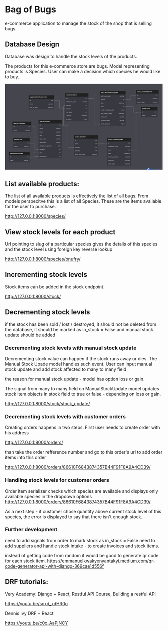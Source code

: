 
# Bag of Bugs
e-commerce application to manage the stock of the shop that is selling bugs. 


## Database Design

Database was design to handle the stock levels of the products. 

The products for this e-commerce store are bugs. Model representing products is Species. User can make a decision which species he would like to buy.

![database](docs/db_schema.png)

## List available products:

The list of all available products is effectively the list of all bugs. From models perspecitve this is a list of all Species. These are the items available for the user to purchase.

http://127.0.0.1:8000/species/


## View stock levels for each product

Url pointing to slug of a particular species gives the details of this species and the stock level using foreign key reverse lookup

http://127.0.0.1:8000/species/onufry/


## Incrementing stock levels
Stock items can be added in the stock endpoint.

http://127.0.0.1:8000/stock/

## Decrementing stock levels

if the stock has been sold / lost / destroyed, it should not be deleted from the database, it should be marked as in_stock = False and manual stock update should be added 

### Decrementing stock levels with manual stock update
Decrementing stock value can happen if the stock runs away or dies. The Manual Stock Upade model handles such event. User can input manual stock update and add stock affected to many to many field

the reason for manual stock update - model has option loss or gain.

The signal from many to many field on ManualStockUpdate model updates stock item objects in stock field to true or false - depending on loss or gain.

http://127.0.0.1:8000/stock/stock_update/


### Decrementing stock levels with customer orders
Creating orders happens in two steps. First user needs to create order with his address

http://127.0.0.1:8000/orders/

than take the order refference number and go to this order's url to add order items into this order

http://127.0.0.1:8000/orders/86610F6843874357B44F91F8A9A4CD39/

### Handling stock levels for customer orders

Order item serializer checks which species are available and displays only available species in the dropdown options
http://127.0.0.1:8000/orders/86610F6843874357B44F91F8A9A4CD39/

As a next step - if customer chose quantity above current stock level of this species, the error is displayed to say that there isn't enough stock.

### Further development

need to add signals from order to mark stock as in_stock = False
need to add suppliers and handle stock intake - to create invoices and stock items. 

instead of getting code from random it would be good to generate qr code for each stock item. 
https://emmanuelkwakyenyantakyi.medium.com/qr-code-generator-api-with-django-369cae1d556f


## DRF tutorials:
Very Academy: Django + React, Restful API Course, Building a restful API

https://youtu.be/soxd_xdHR0o

Dennis Ivy DRF + React

https://youtu.be/c0x_AaPjNCY
